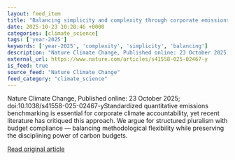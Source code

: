 ```yaml
---
layout: feed_item
title: "Balancing simplicity and complexity through corporate emissions benchmarking"
date: 2025-10-23 10:28:46 +0000
categories: [climate_science]
tags: ['year-2025']
keywords: ['year-2025', 'complexity', 'simplicity', 'balancing']
description: "Nature Climate Change, Published online: 23 October 2025; doi:10"
external_url: https://www.nature.com/articles/s41558-025-02467-y
is_feed: true
source_feed: "Nature Climate Change"
feed_category: "climate_science"
---
```


Nature Climate Change, Published online: 23 October 2025; doi:10.1038/s41558-025-02467-yStandardized quantitative emissions benchmarking is essential for corporate climate accountability, yet recent literature has critiqued this approach. We argue for structured pluralism with budget compliance — balancing methodological flexibility while preserving the disciplining power of carbon budgets.

[Read original article](https://www.nature.com/articles/s41558-025-02467-y)
